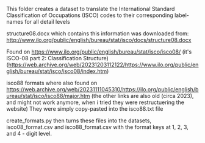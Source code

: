 This folder creates a  dataset to translate the International Standard Classification of Occupations (ISCO) codes to their corresponding label-names for all detail levels

structure08.docx which contains this information was downloaded from:
http://www.ilo.org/public/english/bureau/stat/isco/docs/structure08.docx

Found on https://www.ilo.org/public/english/bureau/stat/isco/isco08/
(it's ISCO-08  part 2: Classification Structure)
(https://web.archive.org/web/20231203112122/https://www.ilo.org/public/english/bureau/stat/isco/isco08/index.htm)

isco88 formats where also found on https://web.archive.org/web/20231111045310/https://ilo.org/public/english/bureau/stat/isco/isco88/major.htm
(the other links are also old (circa 2023), and might not work anymore, when i tried they were restructuering the website)
They were simply copy-pasted into the isco88.txt file

create_formats.py then turns these files into the datasets, isco08_format.csv and isco88_format.csv with the format keys at 1, 2, 3, and 4 - digit level.
